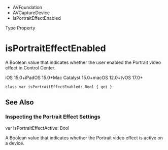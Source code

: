 

- AVFoundation
- AVCaptureDevice
-  isPortraitEffectEnabled 

Type Property

# isPortraitEffectEnabled

A Boolean value that indicates whether the user enabled the Portrait video effect in Control Center.

iOS 15.0+iPadOS 15.0+Mac Catalyst 15.0+macOS 12.0+tvOS 17.0+

``` source
class var isPortraitEffectEnabled: Bool { get }
```

## See Also

### Inspecting the Portrait Effect Settings

var isPortraitEffectActive: Bool

A Boolean value that indicates whether the Portrait video effect is active on a device.

